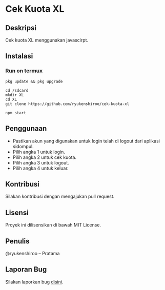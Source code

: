 # Cek Kuota XL

## Deskripsi
Cek kuota XL menggunakan javascirpt.

## Instalasi
### Run on termux
```
pkg update && pkg upgrade
```
```
cd /sdcard
mkdir XL
cd XL
git clone https://github.com/ryukenshiroo/cek-kuota-xl
```
```
npm start
```

## Penggunaan
- Pastikan akun yang digunakan untuk login telah di logout dari aplikasi sidompul.
- Pilih angka 1 untuk login.
- Pilih angka 2 untuk cek kuota.
- Pilih angka 3 untuk logout.
- Pilih angka 4 untuk keluar.

## Kontribusi
Silakan kontribusi dengan mengajukan pull request.

## Lisensi
Proyek ini dilisensikan di bawah MIT License.

## Penulis
@ryukenshiroo – Pratama

## Laporan Bug
Silakan laporkan bug [disini](https://github.com/ryukenshiroo/cek-kuota-xl/issues).
